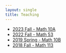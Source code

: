 ```yaml
---
layout: single
title: Teaching
---
```



* [2023 Fall - Math 10A](2023Fall/index)
* [2022 Fall - Math 53](2022Fall/index)
* [2019 Spring - Math 10B](2019Spring/index)
* [2018 Fall - Math 113](2018Fall/index)
